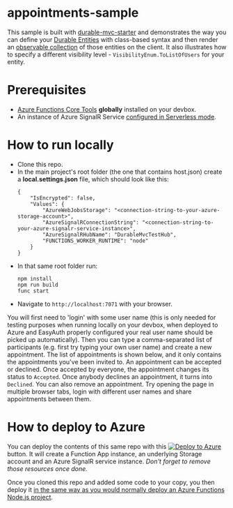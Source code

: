 # appointments-sample

This sample is built with [durable-mvc-starter](https://github.com/scale-tone/durable-mvc-starter) and demonstrates the way you can define your [Durable Entities](https://docs.microsoft.com/en-us/azure/azure-functions/durable/durable-functions-entities?tabs=javascript) with class-based syntax and then render an [observable collection](https://mobx.js.org/observable-state.html) of those entities on the client. It also illustrates how to specify a different visibility level - `VisibilityEnum.ToListOfUsers` for your entity.

# Prerequisites
* [Azure Functions Core Tools](https://www.npmjs.com/package/azure-functions-core-tools) **globally** installed on your devbox.
* An instance of Azure SignalR Service [configured in Serverless mode](https://docs.microsoft.com/en-us/azure/azure-signalr/concept-service-mode#serverless-mode).

# How to run locally

* Clone this repo.
* In the main project's root folder (the one that contains host.json) create a **local.settings.json** file, which should look like this:
  ```
  {
      "IsEncrypted": false,
      "Values": {
          "AzureWebJobsStorage": "<connection-string-to-your-azure-storage-account>",
          "AzureSignalRConnectionString": "<connection-string-to-your-azure-signalr-service-instance>",
          "AzureSignalRHubName": "DurableMvcTestHub",
          "FUNCTIONS_WORKER_RUNTIME": "node"
      }
  }
  ```
* In that same root folder run:
  ```
  npm install
  npm run build
  func start
  ```
* Navigate to `http://localhost:7071` with your browser.

You will first need to 'login' with some user name (this is only needed for testing purposes when running locally on your devbox, when deployed to Azure and EasyAuth properly configured your real user name should be picked up automatically). Then you can type a comma-separated list of participants (e.g. first try typing your own user name) and create a new appointment. The list of appointments is shown below, and it only contains the appointments you've been invited to. An appointment can be accepted or declined. Once accepted by everyone, the appointment changes its status to `Accepted`. Once anybody declines an appointment, it turns into `Declined`. You can also remove an appointment.
Try opening the page in multiple browser tabs, login with different user names and share appointments between them.

# How to deploy to Azure

You can deploy the contents of this same repo with this
[![Deploy to Azure](https://aka.ms/deploytoazurebutton)](https://portal.azure.com/#create/Microsoft.Template/uri/https%3A%2F%2Fraw.githubusercontent.com%2Fscale-tone%2Fdurable-mvc-samples%2Fappointments-sample%2Fmain%2Farm-template.json) button. It will create a Function App instance, an underlying Storage account and an Azure SignalR service instance. *Don't forget to remove those resources once done.*

Once you cloned this repo and added some code to your copy, you then deploy it [in the same way as you would normally deploy an Azure Functions Node.js project](https://docs.microsoft.com/en-us/azure/azure-functions/functions-reference-node?tabs=v2#deploying-with-dependencies).

